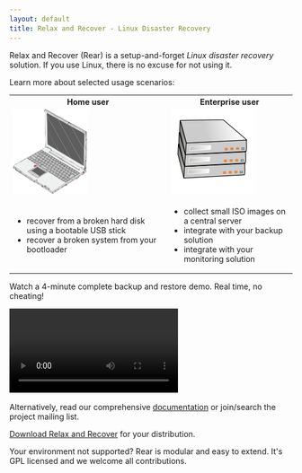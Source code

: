 ```yaml
---
layout: default
title: Relax and Recover - Linux Disaster Recovery
---
```


Relax and Recover (Rear) is a setup-and-forget *Linux disaster recovery* solution. If you use Linux, there is no excuse for not using it.

Learn more about selected usage scenarios:

<table>
<tr>
    <th>Home user </th> <th>Enterprise user</th>
</tr>
<tr class="images">
    <td><img src="/images/laptop.png" /></td> <td><img src="/images/servers.png" /></td>
</tr>
<tr>
<td>
    <ul>
        <li>recover from a broken hard disk using a bootable USB stick</li>
        <li>recover a broken system from your bootloader</li>
    </ul>
</td>
<td>
    <ul>
        <li>collect small ISO images on a central server</li>
        <li>integrate with your backup solution</li>
        <li>integrate with your monitoring solution</li>
    </ul>
</td>
</tr>
</table>

Watch a 4-minute complete backup and restore demo. Real time, no cheating!

<video controls>
    <source src="https://github.com/downloads/rear/rear.github.com/rear-mkbackup.webm" type='video/webm; codecs="vp8.0, vorbis"' />
    <p>Download the <a href="https://github.com/downloads/rear/rear.github.com/rear-mkbackup.webm">video</a> in the github downloads area.</p>
</video>

Alternatively, read our comprehensive [documentation](/documentation/) or join/search the project mailing list.

[Download Relax and Recover](/download/) for your distribution.

Your environment not supported? Rear is modular and easy to extend. It's GPL licensed and we welcome all contributions.
